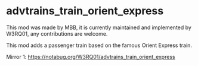 # advtrains_train_orient_express

This mod was made by MBB, it is currently maintained and implemented by W3RQ01, any contributions are welcome.

This mod adds a passenger train based on the famous Orient Express train. 

Mirror 1: https://notabug.org/W3RQ01/advtrains_train_orient_express
